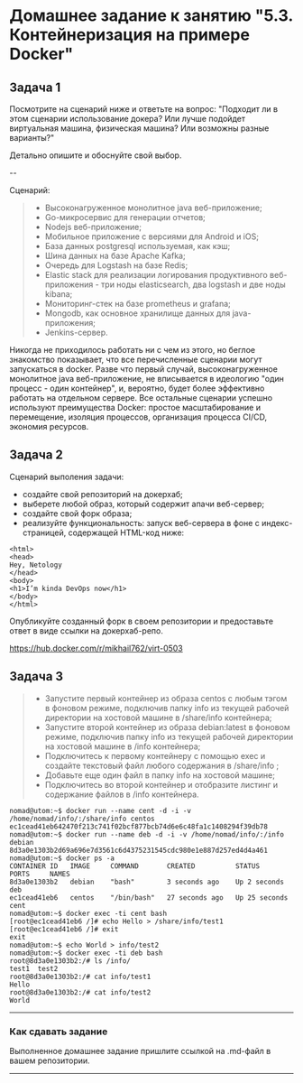 # Домашнее задание к занятию "5.3. Контейнеризация на примере Docker"

## Задача 1 

Посмотрите на сценарий ниже и ответьте на вопрос:
"Подходит ли в этом сценарии использование докера? Или лучше подойдет виртуальная машина, физическая машина? Или возможны разные варианты?"

Детально опишите и обоснуйте свой выбор.

--

Сценарий:

>- Высоконагруженное монолитное java веб-приложение; 
>- Go-микросервис для генерации отчетов;
>- Nodejs веб-приложение;
>- Мобильное приложение c версиями для Android и iOS;
>- База данных postgresql используемая, как кэш;
>- Шина данных на базе Apache Kafka;
>- Очередь для Logstash на базе Redis;
>- Elastic stack для реализации логирования продуктивного веб-приложения - три ноды elasticsearch, два logstash и две ноды kibana;
>- Мониторинг-стек на базе prometheus и grafana;
>- Mongodb, как основное хранилище данных для java-приложения;
>- Jenkins-сервер.

Никогда не приходилось работать ни с чем из этого, но беглое знакомство показывает, что все перечисленные сценарии могут запускаться в docker.
Разве что первый случай, высоконагруженное монолитное java веб-приложение, не вписывается в идеологию "один процесс - один контейнер", и, вероятно,
 будет более эффективно работать на отдельном сервере. Все остальные сценарии успешно используют преимущества Docker: простое масштабирование и перемещение, изоляция процессов,
 организация процесса CI/CD, экономия ресурсов.  


## Задача 2 

Сценарий выполения задачи:

- создайте свой репозиторий на докерхаб; 
- выберете любой образ, который содержит апачи веб-сервер;
- создайте свой форк образа;
- реализуйте функциональность: 
запуск веб-сервера в фоне с индекс-страницей, содержащей HTML-код ниже: 
```
<html>
<head>
Hey, Netology
</head>
<body>
<h1>I’m kinda DevOps now</h1>
</body>
</html>
```
Опубликуйте созданный форк в своем репозитории и предоставьте ответ в виде ссылки на докерхаб-репо.  

https://hub.docker.com/r/mikhail762/virt-0503


## Задача 3 

>- Запустите первый контейнер из образа centos c любым тэгом в фоновом режиме, подключив папку info из текущей рабочей директории на хостовой машине в /share/info контейнера;
>- Запустите второй контейнер из образа debian:latest в фоновом режиме, подключив папку info из текущей рабочей директории на хостовой машине в /info контейнера;
>- Подключитесь к первому контейнеру с помощью exec и создайте текстовый файл любого содержания в /share/info ;
>- Добавьте еще один файл в папку info на хостовой машине;
>- Подключитесь во второй контейнер и отобразите листинг и содержание файлов в /info контейнера.

```commandline
nomad@utom:~$ docker run --name cent -d -i -v /home/nomad/info/:/share/info centos
ec1cead41eb642470f213c741f02bcf877bcb74d6e6c48fa1c1408294f39db78
nomad@utom:~$ docker run --name deb -d -i -v /home/nomad/info/:/info debian
8d3a0e1303b2d69a696e7d3561c6d4375231545cdc980e1e887d257ed4d4a461
nomad@utom:~$ docker ps -a
CONTAINER ID   IMAGE     COMMAND       CREATED          STATUS          PORTS     NAMES
8d3a0e1303b2   debian    "bash"        3 seconds ago    Up 2 seconds              deb
ec1cead41eb6   centos    "/bin/bash"   27 seconds ago   Up 25 seconds             cent
nomad@utom:~$ docker exec -ti cent bash
[root@ec1cead41eb6 /]# echo Hello > /share/info/test1
[root@ec1cead41eb6 /]# exit
exit
nomad@utom:~$ echo World > info/test2
nomad@utom:~$ docker exec -ti deb bash
root@8d3a0e1303b2:/# ls /info/
test1  test2
root@8d3a0e1303b2:/# cat info/test1
Hello
root@8d3a0e1303b2:/# cat info/test2
World
```

---

### Как cдавать задание

Выполненное домашнее задание пришлите ссылкой на .md-файл в вашем репозитории.

---
